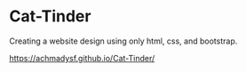 # Cat-Tinder
Creating a website design using only html, css, and bootstrap. 

https://achmadysf.github.io/Cat-Tinder/
